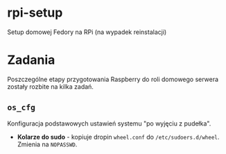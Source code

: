 # rpi-setup
Setup domowej Fedory na RPi (na wypadek reinstalacji) 

# Zadania

Poszczególne etapy przygotowania Raspberry do roli domowego serwera 
zostały rozbite na kilka zadań.

## `os_cfg`

Konfiguracja podstawowych ustawień systemu "po wyjęciu z pudełka".

- **Kolarze do sudo** - kopiuje dropin `wheel.conf` do `/etc/sudoers.d/wheel`.
Zmienia na `NOPASSWD`.
